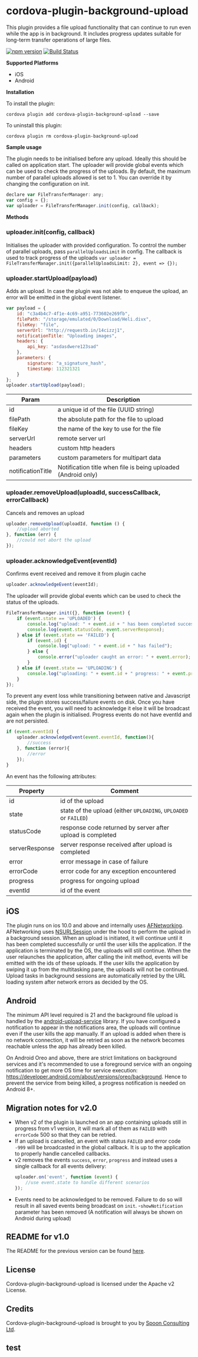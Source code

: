 
# cordova-plugin-background-upload
This plugin provides a file upload functionality that can continue to run even while the app is in background. It includes progress updates suitable for long-term transfer operations of large files.

[![npm version](https://badge.fury.io/js/cordova-plugin-background-upload.svg)](https://badge.fury.io/js/cordova-plugin-background-upload)
[![Build Status](https://travis-ci.com/spoonconsulting/cordova-plugin-background-upload.svg?branch=master)](https://travis-ci.org/spoonconsulting/cordova-plugin-background-upload)

**Supported Platforms**
- iOS
- Android


**Installation**

To install the plugin:

```
cordova plugin add cordova-plugin-background-upload --save
```

To uninstall this plugin:
```
cordova plugin rm cordova-plugin-background-upload
```

**Sample usage**

The plugin needs to be initialised before any upload. Ideally this should be called on application start. The uploader will provide global events which can be used to check the progress of the uploads. By default, the maximum number of parallel uploads allowed is set to 1. You can override it by changing the configuration on init.
```javascript
declare var FileTransferManager: any;
var config = {};
var uploader = FileTransferManager.init(config, callback);
```

**Methods**

### uploader.init(config, callback)
Initialises the uploader with provided configuration. To control the number of parallel uploads, pass `parallelUploadsLimit` in config.
The callback is used to track progress of the uploads
`var uploader = FileTransferManager.init({parallelUploadsLimit: 2}, event => {});`

### uploader.startUpload(payload)
Adds an upload. In case the plugin was not able to enqueue the upload, an error will be emitted in the global event listener.
```javascript
var payload = {
    id: "c3a4b4c7-4f1e-4c69-a951-773602e269fb",
    filePath: "/storage/emulated/0/Download/Heli.divx",
    fileKey: "file",
    serverUrl: "http://requestb.in/14cizzj1",
    notificationTitle: "Uploading images",
    headers: {
        api_key: "asdasdwere123sad"
    },
    parameters: {
        signature: "a_signature_hash",
        timestamp: 112321321
    }
};
uploader.startUpload(payload);
```
Param | Description
-------- | -------
id | a unique id of the file (UUID string)
filePath | the absolute path for the file to upload
fileKey | the name of the key to use for the file
serverUrl | remote server url
headers | custom http headers
parameters | custom parameters for multipart data
notificationTitle | Notification title when file is being uploaded (Android only)


### uploader.removeUpload(uploadId, successCallback, errorCallback)
Cancels and removes an upload
```javascript
uploader.removeUpload(uploadId, function () {
    //upload aborted
}, function (err) {
    //could not abort the upload
});
```


### uploader.acknowledgeEvent(eventId)
Confirms event received and remove it from plugin cache
```javascript
uploader.acknowledgeEvent(eventId);
```


The uploader will provide global events which can be used to check the status of the uploads.
```javascript
FileTransferManager.init({}, function (event) {
    if (event.state == 'UPLOADED') {
        console.log("upload: " + event.id + " has been completed successfully");
        console.log(event.statusCode, event.serverResponse);
    } else if (event.state == 'FAILED') {
        if (event.id) {
            console.log("upload: " + event.id + " has failed");
        } else {
            console.error("uploader caught an error: " + event.error);
        }
    } else if (event.state == 'UPLOADING') {
        console.log("uploading: " + event.id + " progress: " + event.progress + "%");
    }
});

```

To prevent any event loss while transitioning between native and Javascript side, the plugin stores success/failure events on disk. Once you have received the event, you will need to acknowledge it else it will be broadcast again when the plugin is initialised. Progress events do not have eventId and are not persisted.
```javascript
if (event.eventId) {
    uploader.acknowledgeEvent(event.eventId, function(){
        //success
    }, function (error){
        //error
    });
}
```
An event has the following attributes:

Property | Comment
-------- | -------
id | id of the upload
state | state of the upload (either `UPLOADING`, `UPLOADED` or `FAILED`)
statusCode | response code returned by server after upload is completed
serverResponse | server response received after upload is completed
error | error message in case of failure
errorCode | error code for any exception encountered
progress | progress for ongoing upload
eventId | id of the event


 ## iOS
The plugin runs on ios 10.0 and above and internally uses [AFNetworking](https://github.com/AFNetworking/AFNetworking). AFNetworking uses [NSURLSession](https://developer.apple.com/library/content/documentation/Cocoa/Conceptual/URLLoadingSystem/Articles/UsingNSURLSession.html#//apple_ref/doc/uid/TP40013509-SW44) under the hood to perform the upload in a background session. When an upload is initiated, it will continue until it has been completed successfully or until the user kills the application. If the application is terminated by the OS, the uploads will still continue. When the user relaunches the application, after calling the init method, events will be emitted with the ids of these uploads. If the user kills the application by swiping it up from the multitasking pane, the uploads will not be continued. Upload tasks in background sessions are automatically retried by the URL loading system after network errors as decided by the OS.

## Android
The minimum API level required is 21 and the background file upload is handled by the [android-upload-service](https://github.com/gotev/android-upload-service) library. If you have configured a notification to appear in the notifications area, the uploads will continue even if the user kills the app manually. If an upload is added when there is no network connection, it will be retried as soon as the network becomes reachable unless the app has already been killed.

On Android Oreo and above, there are strict limitations on background services and it's recommended to use a foreground service with an ongoing notification to get more OS time for service execution: https://developer.android.com/about/versions/oreo/background. Hence to prevent the service from being killed, a progress notification is needed on Android 8+.

## Migration notes for v2.0
- When v2 of the plugin is launched on an app containing uploads still in progress from v1 version, it will mark all of them as `FAILED` with `errorCode` 500 so that they can be retried.
- If an upload is cancelled, an event with status `FAILED` and error code `-999` will be broadcasted in the global callback. It is up to the application to properly handle cancelled callbacks.
- v2 removes the events `success`, `error`, `progress` and instead uses a single callback for all events delivery:
    ```javascript
    uploader.on('event', function (event) {
        //use event.state to handle different scenarios
    });
    ```
- Events need to be acknowledged to be removed. Failure to do so will result in all saved events being broadcast on `init`.
-`showNotification` parameter has been removed (A notification will always be shown on Android during upload)

## README for v1.0
The README for the previous version can be found [here](https://github.com/spoonconsulting/cordova-plugin-background-upload/blob/eacce4385ae497188307a9944c2f353571a463a2/README.md).

## License
Cordova-plugin-background-upload is licensed under the Apache v2 License.

## Credits
Cordova-plugin-background-upload is brought to you by [Spoon Consulting Ltd](http://www.spoonconsulting.com/).

## test